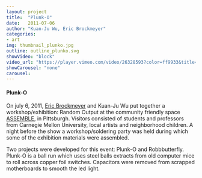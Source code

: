 ```yaml
---
layout: project
title:  "Plunk-O"
date:   2011-07-06
author: "Kuan-Ju Wu, Eric Brockmeyer"
categories:
- art
img: thumbnail_plunko.jpg
outline: outline_plunko.svg
showVideo: "block"
video_url: "https://player.vimeo.com/video/26328593?color=ff9933&title=0&byline=0&portrait=0"
showCarousel: "none"
carousel:
---
```

#### Plunk-O ####

<!-- ![img1]({{ site.url }}/assets/img/project/binoculars/b1.jpg) -->

On july 6, 2011, [Eric Brockmeyer](http://ericbrockmeyer.com/Robbbutterfly) and Kuan-Ju Wu put together a workshop/exhibition: Random Output at the community friendly space [ASSEMBLE](http://assemblepgh.org/), in Pittsburgh. Visitors consisted of students and professors from Carnegie Mellon University, local artists and neighborhood children. A night before the show a workshop/soldering party was held during which some of the exhibition materials were assembled.

Two projects were developed for this event: Plunk-O and Robbbutterfly. Plunk-O is a ball run which uses steel balls extracts from old computer mice to roll across copper foil switches. Capacitors were removed from scrapped motherboards to smooth the led light.
